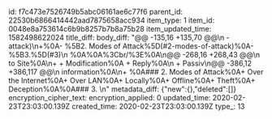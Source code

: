 id: f7c473e7526749b5abc06161ae6c77f6
parent_id: 22530b6866414442aad7875658acc934
item_type: 1
item_id: 0048e8a753614c6b9b8257b7b8a75b28
item_updated_time: 1582498622024
title_diff: 
body_diff: "@@ -135,16 +135,70 @@\n -attack)\n+%0A- %5B2. Modes of Attack%5D(#2-modes-of-attack)%0A- %5B3.%5D(#3)\n %0A%0A%3Cbr/%3E%0A\n@@ -268,16 +268,43 @@\n to Site%0A\n+  + Modification%0A  + Reply%0A\n + Passiv\n@@ -386,12 +386,117 @@\n information%0A\n+  %0A### 2. Modes of Attack%0A+ Over the Internet%0A+ Over LAN%0A+ Locally%0A+ Offline%0A+ Theft%0A+ Deception%0A%0A### 3. \n"
metadata_diff: {"new":{},"deleted":[]}
encryption_cipher_text: 
encryption_applied: 0
updated_time: 2020-02-23T23:03:00.139Z
created_time: 2020-02-23T23:03:00.139Z
type_: 13